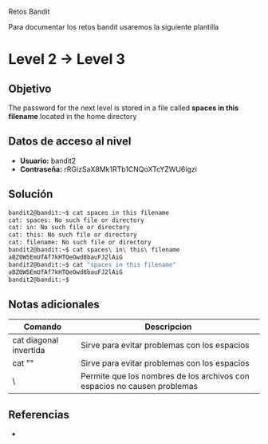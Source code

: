 Retos Bandit

Para documentar los retos bandit usaremos la siguiente plantilla

# Level 2 → Level 3

## Objetivo
The password for the next level is stored in a file called **spaces in this filename** located in the home directory

## Datos de acceso al nivel
- **Usuario:** bandit2
- **Contraseña:** rRGizSaX8Mk1RTb1CNQoXTcYZWU6lgzi

## Solución
```bash
bandit2@bandit:~$ cat spaces in this filename
cat: spaces: No such file or directory
cat: in: No such file or directory
cat: this: No such file or directory
cat: filename: No such file or directory
bandit2@bandit:~$ cat spaces\ in\ this\ filename
aBZ0W5EmUfAf7kHTQeOwd8bauFJ2lAiG
bandit2@bandit:~$ cat "spaces in this filename"
aBZ0W5EmUfAf7kHTQeOwd8bauFJ2lAiG
bandit2@bandit:~$
```
## Notas adicionales
| Comando | Descripcion |
|---------|-------------|
| cat diagonal invertida  | Sirve para evitar problemas con los espacios |
| cat "" | Sirve para evitar problemas con los espacios |
| \\ | Permite que los nombres de los archivos con espacios no causen problemas |

## Referencias
- []()
